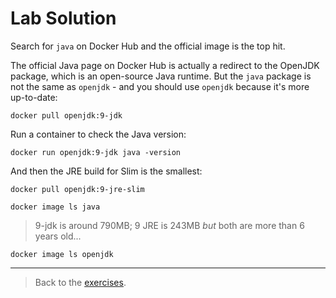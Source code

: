 # Lab Solution

Search for `java` on Docker Hub and the official image is the top hit.

The official Java page on Docker Hub is actually a redirect to the OpenJDK package, which is an open-source Java runtime. But the `java` package is not the same as `openjdk` - and you should use `openjdk` because it's more up-to-date:

```
docker pull openjdk:9-jdk
```

Run a container to check the Java version:

```
docker run openjdk:9-jdk java -version
```

And then the JRE build for Slim is the smallest:

```
docker pull openjdk:9-jre-slim
```

```
docker image ls java
```

> 9-jdk is around 790MB; 9 JRE is 243MB *but* both are more than 6 years old...

```
docker image ls openjdk
```
___
> Back to the [exercises](README.md).